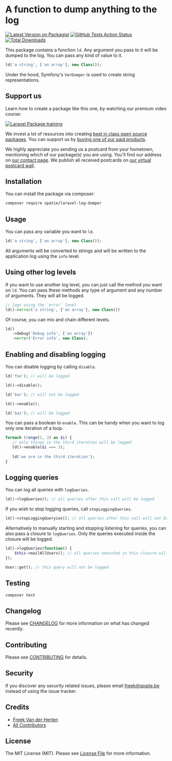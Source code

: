 # A function to dump anything to the log

[![Latest Version on Packagist](https://img.shields.io/packagist/v/spatie/laravel-log-dumper.svg?style=flat-square)](https://packagist.org/packages/spatie/laravel-log-dumper)
[![GitHub Tests Action Status](https://img.shields.io/github/workflow/status/spatie/laravel-log-dumper/run-tests?label=tests)](https://github.com/spatie/laravel-log-dumper/actions?query=workflow%3Arun-tests+branch%3Amaster)
[![Total Downloads](https://img.shields.io/packagist/dt/spatie/laravel-log-dumper.svg?style=flat-square)](https://packagist.org/packages/spatie/laravel-log-dumper)

This package contains a function `ld`. Any argument you pass to it will be dumped to the log. You can pass any kind of value to it.

```php
ld('a string', ['an array'], new Class());
```

Under the hood, Symfony's `VarDumper` is used to create string representations.

## Support us

Learn how to create a package like this one, by watching our premium video course:

[![Laravel Package training](https://spatie.be/github/package-training.jpg)](https://laravelpackage.training)

We invest a lot of resources into creating [best in class open source packages](https://spatie.be/open-source). You can support us by [buying one of our paid products](https://spatie.be/open-source/support-us).

We highly appreciate you sending us a postcard from your hometown, mentioning which of our package(s) you are using. You'll find our address on [our contact page](https://spatie.be/about-us). We publish all received postcards on [our virtual postcard wall](https://spatie.be/open-source/postcards).

## Installation

You can install the package via composer:

```bash
composer require spatie/laravel-log-dumper
```

## Usage

You can pass any variable you want to `ld`. 

```php
ld('a string', ['an array'], new Class());
```

All arguments will be converted to strings and will be written to the application log using the `info` level.

## Using other log levels

If you want to use another log level, you can just call the method you want on `ld`. You can pass these methods any type of argument and any number of arguments. They will all be logged.

```php
// logs using the `error` level
ld()->error('a string', ['an array'], new Class())
```

Of course, you can mix and chain different levels.

```php
ld()
   ->debug('Debug info', ['an array'])
   ->error('Error info', new Class);
```

## Enabling and disabling logging

You can disable logging by calling `disable`.

```php
ld('foo'); // will be logged

ld()->disable();

ld('bar'); // will not be logged

ld()->enable();

ld('baz'); // will be logged
```

You can pass a boolean to `enable`. This can be handy when you want to log only one iteration of a loop.

```php
foreach (range(1, 3) as $i) {
   // only things in the third iteration will be logged
   ld()->enable($i === 3);
    
   ld('we are in the third iteration');
}
```

## Logging queries

You can log all queries with `logQueries`.

````php
ld()->logQueries(); // all queries after this call will be logged
````

If you wish to stop logging queries, call `stopLoggingQueries`.

````php
ld()->stopLoggingQueryies(); // all queries after this call will not be logged anymore
````

Alternatively to manually starting and stopping listening for queries, you can also pass a closure to `logQueries`. Only the queries executed inside the closure will be logged.

````php
ld()->logQueries(function() {
    $this->mailAllUsers(); // all queries executed in this closure will be logged
}); 

User::get(); // this query will not be logged
````

## Testing

``` bash
composer test
```

## Changelog

Please see [CHANGELOG](CHANGELOG.md) for more information on what has changed recently.

## Contributing

Please see [CONTRIBUTING](CONTRIBUTING.md) for details.

## Security

If you discover any security related issues, please email freek@spatie.be instead of using the issue tracker.

## Credits

- [Freek Van der Herten](https://github.com/freekmurze)
- [All Contributors](../../contributors)

## License

The MIT License (MIT). Please see [License File](LICENSE.md) for more information.
